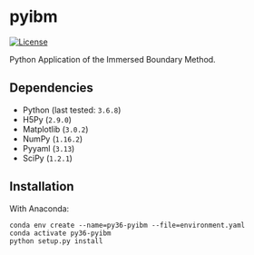 # pyibm

[![License](https://img.shields.io/badge/License-BSD%203--Clause-blue.svg)](https://github.com/mesnardo/pyibm/raw/master/LICENSE)

Python Application of the Immersed Boundary Method.

## Dependencies

* Python (last tested: `3.6.8`)
* H5Py (`2.9.0`)
* Matplotlib (`3.0.2`)
* NumPy (`1.16.2`)
* Pyyaml (`3.13`)
* SciPy (`1.2.1`)

## Installation

With Anaconda:

```shell
conda env create --name=py36-pyibm --file=environment.yaml
conda activate py36-pyibm
python setup.py install
```
